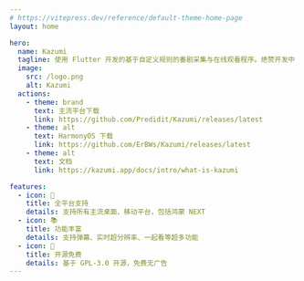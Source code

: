 ```yaml
---
# https://vitepress.dev/reference/default-theme-home-page
layout: home

hero:
  name: Kazumi
  tagline: 使用 Flutter 开发的基于自定义规则的番剧采集与在线观看程序。绝赞开发中 (～￣▽￣)～
  image:
    src: /logo.png
    alt: Kazumi
  actions:
    - theme: brand
      text: 主流平台下载
      link: https://github.com/Predidit/Kazumi/releases/latest
    - theme: alt
      text: HarmonyOS 下载
      link: https://github.com/ErBWs/Kazumi/releases/latest
    - theme: alt
      text: 文档
      link: https://kazumi.app/docs/intro/what-is-kazumi

features:
  - icon: 🌟
    title: 全平台支持
    details: 支持所有主流桌面、移动平台，包括鸿蒙 NEXT
  - icon: 📚
    title: 功能丰富
    details: 支持弹幕、实时超分辨率、一起看等超多功能
  - icon: 📑
    title: 开源免费
    details: 基于 GPL-3.0 开源，免费无广告
---
```

